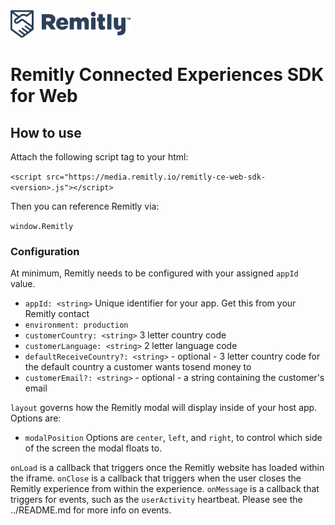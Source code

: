 <img src=".github/Remitly_Horizontal_Logo_Preferred_RGB_Indigo_192x44.png" title="Remitly Logo" />


# Remitly Connected Experiences SDK for Web

## How to use

Attach the following script tag to your html:

`<script src="https://media.remitly.io/remitly-ce-web-sdk-<version>.js"></script>`

Then you can reference Remitly via:

`window.Remitly`

### Configuration

At minimum, Remitly needs to be configured with your assigned `appId` value.

-   `appId: <string>` Unique identifier for your app. Get this from your Remitly contact
-   `environment: production`
-   `customerCountry: <string>` 3 letter country code
-   `customerLanguage: <string>` 2 letter language code
-   `defaultReceiveCountry?: <string>` - optional - 3 letter country code for the default country a customer wants tosend money to
-   `customerEmail?: <string>` - optional - a string containing the customer's email

`layout` governs how the Remitly modal will display inside of your host app. Options are:

-   `modalPosition` Options are `center`, `left`, and `right`, to control which side of the screen the modal floats to.

`onLoad` is a callback that triggers once the Remitly website has loaded within the iframe.
`onClose` is a callback that triggers when the user closes the Remitly experience from within the experience.
`onMessage` is a callback that triggers for events, such as the `userActivity` heartbeat. Please see the ../README.md for more info on events.
